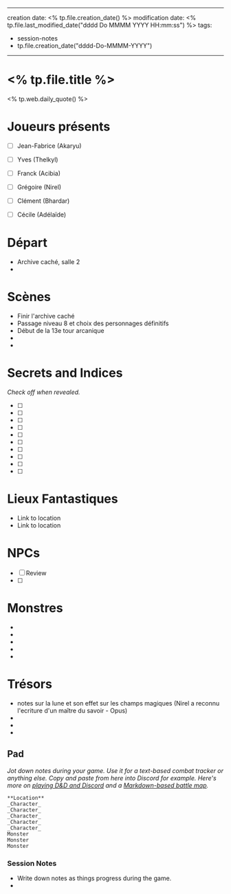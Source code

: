 
---
creation date: <% tp.file.creation_date() %>
modification date: <% tp.file.last_modified_date("dddd Do MMMM YYYY HH:mm:ss") %>
tags: 
- session-notes
- tp.file.creation_date("dddd-Do-MMMM-YYYY")
---



# <% tp.file.title %> 

<% tp.web.daily_quote() %>

# Joueurs présents

- [ ]  Jean-Fabrice (Akaryu)
- [ ] Yves (Thelkyl)
- [ ] Franck (Acibia)
- [ ] Grégoire (Nirel)
- [ ] Clément (Bhardar)
- [ ] Cécile (Adélaïde)



# Départ 
- Archive caché, salle 2
- 


# Scènes

- Finir l'archive caché
- Passage niveau 8 et choix des personnages définitifs
- Début de la 13e tour arcanique
- 
- 

# Secrets and Indices

*Check off when revealed.*

- [ ]  
- [ ]  
- [ ]  
- [ ]  
- [ ]  
- [ ]  
- [ ]  
- [ ]  
- [ ]  
- [ ]  

# Lieux Fantastiques


- Link to location
- Link to location

# NPCs

- [ ]  Review
- [ ] 

# Monstres


- 
- 
- 
- 
- 

# Trésors

- notes sur la lune et son effet sur les champs magiques (Nirel a reconnu l'ecriture d'un maître du savoir - Opus)
- 
- 
- 

## Pad

*Jot down notes during your game. Use it for a text-based combat tracker or anything else. Copy and paste from here into Discord for example. Here's more on [playing D&D and Discord](https://slyflourish.com/playing_dnd_over_discord.html) and a [Markdown-based battle map](https://slyflourish.com/text-based_battle_maps.html).*

```
**Location**
_Character_
_Character_
_Character_
_Character_
_Character_
Monster
Monster
Monster
```

### Session Notes

- Write down notes as things progress during the game.
- 